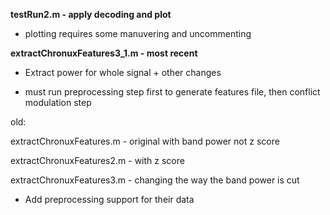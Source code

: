 **testRun2.m - apply decoding and plot**
- plotting requires some manuvering and uncommenting 

**extractChronuxFeatures3_1.m - most recent**
- Extract power for whole signal + other changes

- must run preprocessing step first to generate features file, then conflict modulation step

old:

extractChronuxFeatures.m - original with band power not z score

extractChronuxFeatures2.m - with z score

extractChronuxFeatures3.m - changing the way the band power is cut
- Add preprocessing support for their data
